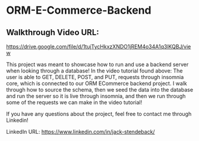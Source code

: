 # ORM-E-Commerce-Backend

## Walkthrough Video URL: 
https://drive.google.com/file/d/1tujTycHkxzXNDO1jREM4o34A1q3lKQBJ/view

This project was meant to showcase how to run and use a backend server when looking through a database! In the video tutorial found above: The user is able to GET, DELETE, POST, and PUT, requests through insomnia core, which is connected to our ORM ECommerce backend project. I walk through how to source the schema, then we seed the data into the database and run the server so it is live through insomnia, and then we run through some of the requests we can make in the video tutorial!

If you have any questions about the project, feel free to contact me through Linkedin!

LinkedIn URL: https://www.linkedin.com/in/jack-stendeback/ 

